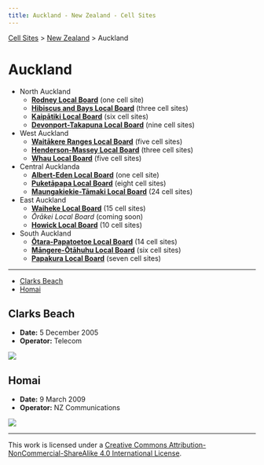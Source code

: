```yaml
---
title: Auckland - New Zealand - Cell Sites
---
```


[Cell Sites](../../) > [New Zealand](../) > Auckland

# Auckland

* North Auckland
  * **[Rodney Local Board](rodney)** (one cell site)
  * **[Hibiscus and Bays Local Board](hibiscus-and-bays)** (three cell sites)
  * **[Kaipātiki Local Board](kaipātiki)** (six cell sites)
  * **[Devonport-Takapuna Local Board](devonport-takapuna)** (nine cell sites)
* West Auckland
  * **[Waitākere Ranges Local Board](waitākere-ranges)** (five cell sites)
  * **[Henderson-Massey Local Board](henderson-massey)** (three cell sites)
  * **[Whau Local Board](whau)** (five cell sites)
* Central Aucklanda
  * **[Albert-Eden Local Board](albert-eden)** (one cell site)
  * **[Puketāpapa Local Board](puketāpapa)** (eight cell sites)
  * **[Maungakiekie-Tāmaki Local Board](maungakiekie-tāmaki)** (24 cell sites)
* East Auckland
  * **[Waiheke Local Board](waiheke)** (15 cell sites)
  * *Ōrākei Local Board* (coming soon)
  * **[Howick Local Board](howick)** (10 cell sites)
* South Auckland
  * **[Ōtara-Papatoetoe Local Board](ōtara-papatoetoe)** (14 cell sites)
  * **[Māngere-Ōtāhuhu Local Board](māngere-ōtāhuhu)** (six cell sites)
  * **[Papakura Local Board](papakura)** (seven cell sites)

---

* [Clarks Beach](#clarks-beach)
* [Homai](#homai)

## Clarks Beach

* **Date:** 5 December 2005
* **Operator:** Telecom

![](https://f001.backblazeb2.com/file/CellSites/NZ/AUK/Franklin/20051205-131054.jpg)

## Homai

* **Date:** 9 March 2009
* **Operator:** NZ Communications

![](https://f001.backblazeb2.com/file/CellSites/NZ/AUK/Manurewa/20090309-145859.jpg)

---

This work is licensed under a [Creative Commons Attribution-NonCommercial-ShareAlike 4.0 International License](http://creativecommons.org/licenses/by-nc-sa/4.0/).
